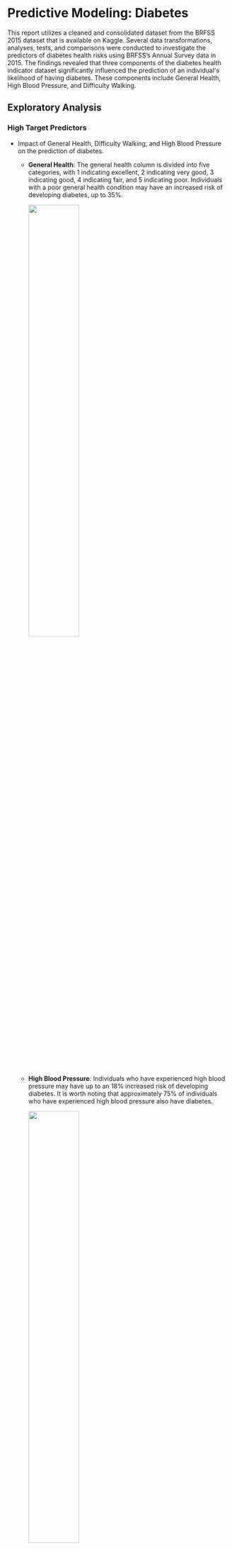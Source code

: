 # Predictive Modeling: Diabetes

This report utilizes a cleaned and consolidated dataset from the BRFSS 2015 dataset that is available on Kaggle. Several data transformations, analyses, tests, and comparisons were conducted to investigate the predictors of diabetes health risks using BRFSS’s Annual Survey data in 2015. The findings revealed that three components of the diabetes health indicator dataset significantly influenced the prediction of an individual's likelihood of having diabetes. These components include General Health, High Blood Pressure, and Difficulty Walking.

## Exploratory Analysis
### High Target Predictors
- Impact of General Health, Difficulty Walking, and High Blood Pressure on the prediction of diabetes.
  - **General Health**: The general health column is divided into five categories, with 1 indicating excellent, 2 indicating very good, 3 indicating good, 4 indicating fair, and 5 indicating poor. Individuals with a poor general health condition may have an increased risk of developing diabetes, up to 35%.
    
    <img src="https://github.com/Helena-ys/Diabetes/blob/main/Chart_General%20Health.jpg" width=50% height=50%>
  - **High Blood Pressure**: Individuals who have experienced high blood pressure may have up to an 18% increased risk of developing diabetes. It is worth noting that approximately 75% of individuals who have experienced high blood pressure also have diabetes.

    <img src="https://github.com/Helena-ys/Diabetes/blob/main/Chart_HighBP.jpg" width=50% height=50%>
  - **Difficulty Walking**: Compared to individuals who do not experience difficulty when walking or climbing stairs, those who do have a 20% higher risk of developing diabetes.
    
    <img src="https://github.com/Helena-ys/Diabetes/blob/main/Chart_DiffWalking.jpg" width=50% height=50%>

### Medium Target Predictors
- Impact of High Cholesterol, Age and Heart Attack Diagnosed on the prediction of diabetes.
  - **High Cholesterol**: Compared to individuals who do not experience high blood cholesterol, those who do have a 14% higher risk of developing diabetes.
    
    <img src="https://github.com/Helena-ys/Diabetes/blob/main/Chart_HighChol.jpg" width=50% height=50%>
  - **Age**: The age column is divided into 13 categories, with each category representing a 5-year age range starting from 18-24 years old. As individuals get older, their risk of developing diabetes increases.

    <img src="https://github.com/Helena-ys/Diabetes/blob/main/Chart_Age.jpg" width=100% height=100%>
  - **Heart Attack Diagnosed**: Individuals who have experienced a heart attack have a 20% higher risk of developing diabetes compared to those who have not. However, only 22% of individuals who have had a heart attack have diabetes.
    
    <img src="https://github.com/Helena-ys/Diabetes/blob/main/Chart_HeartAttack.jpg" width=50% height=50%>

### Low Target Predictors
- Impact of Cholesterol Checked and Heavy Alcohol Consumption on the prediction of diabetes.
  - **Blood Cholesterol Checked**: Nearly all individuals (99%) had their blood cholesterol checked, and approximately 14% of them were found to have diabetes.
    
    <img src="https://github.com/Helena-ys/Diabetes/blob/main/Chart_CholChecked.jpg" width=50% height=50%>
  - **•Heavy Alcohol Consumption**: About 2% of individuals with diabetes were heavy drinkers.

    <img src="https://github.com/Helena-ys/Diabetes/blob/main/Chart_HeavyDrinker.jpg" width=50% height=50%>

## Data Preparation
### Data Transformation Techniques
- Filling in missing data
- Converting string data to numeric data
- Splitting continuous numerical data into bins

## Feature Selection
To identify significant features in a dataset, the following algorithms used:
- Chi-square Test
- Forward Feature Elimination
- Recursive Feature Elimination 
- Feature Importance

### Chi-square Test
The chart below highlights the 5 most significant features: "Mental Health", "Difficulty Walking", "High Blood Pressure", "General Health", and “Age”.

<img src="https://github.com/Helena-ys/Diabetes/blob/main/bar_chi.png" width=50% height=50%>

### Forward Feature Elimination
The chart below highlights the 4 most significant features: "General Health", "High Blood Pressure", "Difficulty Walking", and "High Cholesterol”.

<img src="https://github.com/Helena-ys/Diabetes/blob/main/bar_ffs.png" width=50% height=50%>

### Recursive Feature Elimination
RFE is an iterative method that involves training a model on all features, ranking the features based on their importance, and recursively removing the least important features until the desired number of features is achieved. By this algorithm, the following five significant variables were selected as significant: "High Blood Pressure", "Cholesterol Checked", "Heavy Alcohol Consumption", "BMI_(10-20)", and "BMI_(20-30)". 

### Feature Importance
Random forests have a feature that allows them to rank variables in order of importance or significance for predicting the target variable. This feature is based on the Gini importance or mean decrease impurity. The chart below highlights the 5 most significant features: "High Cholesterol", “Cholesterol Checked”, “Stroke”, "High Blood Pressure", and “Smoker”.

<img src="https://github.com/Helena-ys/Diabetes/blob/main/bar_fimp.png" width=50% height=50%>

## Model Evaluation
During the process of evaluating models, the following techniques were utilized to enhance the accuracy and robustness of the model.
- Scaling methods: Scaling was used to normalize the data and improve its performance.
- K-fold cross validation
- Over-sampling
- Stacking classifiers

### Stacking Classifier Model
Stacking classifier is a machine learning ensemble method that involves combining multiple individual classifiers to improve the overall predictive performance. 
In this analysis, the following classifiers combined: 
- Logistic regression
- Decision Tree Classifier
- AdaBoost Classifier
- Random Forest Classifier

### Over-sampling technique
To improve the performance of classifiers on imbalanced datasets.
- SMOTE: Synthetic Minority Over-sampling Technique

### Model Comparison Matrix
<img src="https://github.com/Helena-ys/Diabetes/blob/main/Model_Comparison_Matrix.JPG" width=60% height=60%>

## Conclusion
Based on the Model Comparison Matrix presented above, the combination of high blood pressure, general health, blood cholesterol, age group, and difficulty walking were found to be the most accurate predictors for an individual's diabetes.

During the multiple tests conducted on various combinations of significant variables, the features selected by RFE and Feature Importance algorithms generated an "Undefined Metric Warning". To address this issue, the "zero_division" parameter can be implemented to control this behavior. Implementing this parameter could potentially improve the model and help to develop a more accurate model.


### Data Source
Diabetes Health Indicators Dataset 
https://www.kaggle.com/datasets/alexteboul/diabetes-health-indicators-dataset

